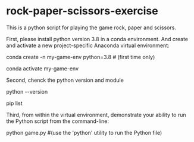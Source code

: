 # rock-paper-scissors-exercise
This is a python script for playing the game rock, paper and scissors.

First, please install python version 3.8 in a conda environment. And create and activate a new project-specific Anaconda virtual environment:
  
  conda create -n my-game-env python=3.8 # (first time only)
  
  conda activate my-game-env
  
Second, chenck the python version and module 
  
  python --version
  
  pip list 
  
Third, from within the virtual environment, demonstrate your ability to run the Python script from the command-line:
  
  python game.py #(use the 'python' utility to run the Python file)
